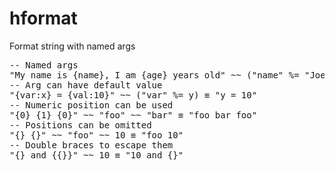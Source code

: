 hformat
=======

Format string with named args
<pre>
-- Named args
"My name is {name}, I am {age} years old" ~~ ("name" %= "Joe") ~~ ("age" %= 24) ≡ "My name is Joe, I am 24 years old"
-- Arg can have default value
"{var:x} = {val:10}" ~~ ("var" %= y) ≡ "y = 10"
-- Numeric position can be used
"{0} {1} {0}" ~~ "foo" ~~ "bar" ≡ "foo bar foo"
-- Positions can be omitted
"{} {}" ~~ "foo" ~~ 10 ≡ "foo 10"
-- Double braces to escape them
"{} and {{}}" ~~ 10 ≡ "10 and {}"
</pre>
